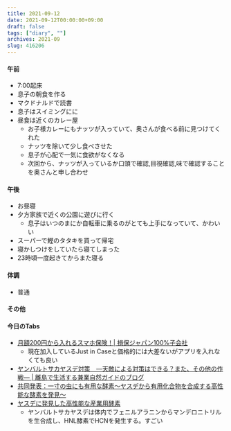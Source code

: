 ```yaml
---
title: 2021-09-12
date: 2021-09-12T00:00:00+09:00
draft: false
tags: ["diary", ""]
archives: 2021-09
slug: 416206
---
```

#### 午前
- 7:00起床
- 息子の朝食を作る
- マクドナルドで読書
- 息子はスイミングにに
- 昼食は近くのカレー屋
  - お子様カレーにもナッツが入っていて、奥さんが食べる前に見つけてくれた
  - ナッツを除いて少し食べさせた
  - 息子が心配で一気に食欲がなくなる
  - 次回から、ナッツが入っているか口頭で確認,目視確認,味で確認することを奥さんと申し合わせ
#### 午後
- お昼寝
- 夕方家族で近くの公園に遊びに行く
  - 息子はいつのまにか自転車に乗るのがとても上手になっていて、かわいい
- スーパーで鰹のタタキを買って帰宅
- 寝かしつけをしていたら寝てしまった
- 23時頃一度起きてからまた寝る
#### 体調
- 普通
#### その他
#### 今日のTabs
- [月額200円から入れるスマホ保険！| 損保ジャパン100%子会社](https://www.mysurance.co.jp/)
  - 現在加入しているJust in Caseと価格的には大差ないがアプリを入れなくても良い
- [ヤンバルトサカヤスデ対策　―天敵による対策はできる？また、その他の作戦― | 離島で生活する兼業自然ガイドのブログ](https://forest-hachijo.com/c-hualienensis-on-hachijojima-from-fall-to-winter2/)
- [共同発表：一寸の虫にも有用な酵素～ヤスデから有用化合物を合成する高性能な酵素を発見～](https://www.jst.go.jp/pr/announce/20150811/index.html)
- [ヤスデに発見した高性能な産業用酵素](https://www.jst.go.jp/pdf/pc201601_asano.pdf)
  - ヤンバルトサカヤスデは体内でフェニルアラニンからマンデロニトリルを生合成し、HNL酵素でHCNを発生する。すごい